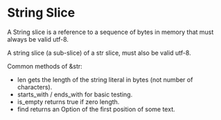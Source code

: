 # String Slice

A String slice is a reference to a sequence of bytes in memory that must always be valid
utf-8.

A string slice (a sub-slice) of a str slice, must also be valid utf-8.

Common methods of &str:

* len gets the length of the string literal in bytes (not number of characters).
* starts_with / ends_with for basic testing.
* is_empty returns true if zero length.
* find returns an Option<usize> of the first position of some text.
